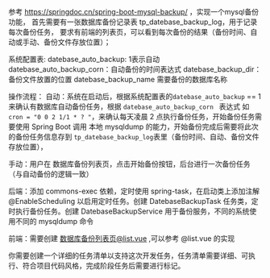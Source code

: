 参考 https://springdoc.cn/spring-boot-mysql-backup/ ，实现一个mysql备份功能，
首先需要有一张数据库备份记录表 tp_datebase_backup_log，用于记录每次备份任务，
要求有前端的列表页，可以看到每次备份的结果（备份时间、自动或手动、备份文件存放位置）；

系统配置表:
datebase_auto_backup:  1表示自动
datebase_auto_backup_corn：自动备份的时间表达式
datebase_backup_dir：备份文件放置的位置
datebase_backup_name 需要备份的数据库名称

操作流程：
自动：系统在启动后，根据系统配置表的`datebase_auto_backup` == 1 来确认有数据库自动备份任务，根据 `datebase_auto_backup_corn ` 表达式 如 `cron = "0 0 2 1/1 * ? "`，来确认每天凌晨 2 点执行备份任务，开始备份任务需要使用 Spring Boot 调用 本地 mysqldump 的能力，开始备份完成后需要将此次的备份任务信息存到  `tp_datebase_backup_log`表里（备份时间、自动、备份文件存放位置）， 

手动：用户在 数据库备份列表页，点击开始备份按钮，后台进行一次备份任务（与自动备份的逻辑一致）

后端：添加 commons-exec 依赖，定时使用 spring-task，在启动类上添加注解 @EnableScheduling 以启用定时任务。创建 DatebaseBackupTask 任务类，定时执行备份任务。创建 DatebaseBackupService 用于备份服务，不同的系统使用不同的 mysqldump 命令

前端：需要创建 数据库备份列表页@list.vue ,可以参考 @list.vue 的实现

你需要创建一个详细的任务清单以支持这次开发任务，任务清单需要详细、可执行、符合项目代码风格，完成阶段任务后需要进行标记。